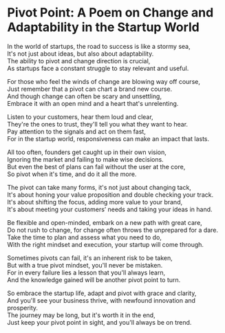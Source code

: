 # Pivot Point: A Poem on Change and Adaptability in the Startup World

In the world of startups, the road to success is like a stormy sea,  
It's not just about ideas, but also about adaptability.  
The ability to pivot and change direction is crucial,  
As startups face a constant struggle to stay relevant and useful.  

For those who feel the winds of change are blowing way off course,  
Just remember that a pivot can chart a brand new course.  
And though change can often be scary and unsettling,  
Embrace it with an open mind and a heart that's unrelenting.  

Listen to your customers, hear them loud and clear,  
They're the ones to trust, they'll tell you what they want to hear.  
Pay attention to the signals and act on them fast,  
For in the startup world, responsiveness can make an impact that lasts.  

All too often, founders get caught up in their own vision,  
Ignoring the market and failing to make wise decisions.  
But even the best of plans can fail without the user at the core,  
So pivot when it's time, and do it all the more.  

The pivot can take many forms, it's not just about changing tack,  
It's about honing your value proposition and double checking your track.  
It's about shifting the focus, adding more value to your brand,  
It's about meeting your customers’ needs and taking your ideas in hand.  

Be flexible and open-minded, embark on a new path with great care,  
Do not rush to change, for change often throws the unprepared for a dare.  
Take the time to plan and assess what you need to do,  
With the right mindset and execution, your startup will come through.  

Sometimes pivots can fail, it's an inherent risk to be taken,  
But with a true pivot mindset, you'll never be mistaken.  
For in every failure lies a lesson that you'll always learn,  
And the knowledge gained will be another pivot point to turn.  

So embrace the startup life, adapt and pivot with grace and clarity,  
And you'll see your business thrive, with newfound innovation and prosperity.  
The journey may be long, but it's worth it in the end,  
Just keep your pivot point in sight, and you'll always be on trend.